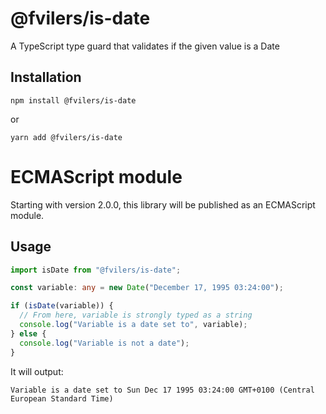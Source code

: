 # @fvilers/is-date

A TypeScript type guard that validates if the given value is a Date

## Installation

```
npm install @fvilers/is-date
```

or

```
yarn add @fvilers/is-date
```

# ECMAScript module

Starting with version 2.0.0, this library will be published as an ECMAScript module.

## Usage

```ts
import isDate from "@fvilers/is-date";

const variable: any = new Date("December 17, 1995 03:24:00");

if (isDate(variable)) {
  // From here, variable is strongly typed as a string
  console.log("Variable is a date set to", variable);
} else {
  console.log("Variable is not a date");
}
```

It will output:

```
Variable is a date set to Sun Dec 17 1995 03:24:00 GMT+0100 (Central European Standard Time)
```
